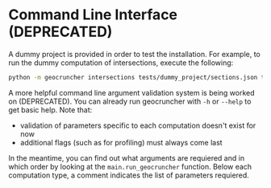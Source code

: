 # Command Line Interface (DEPRECATED)

A dummy project is provided in order to test the installation. For example, to run the dummy computation of intersections, execute the following:
```bash
python -m geocruncher intersections tests/dummy_project/sections.json tests/dummy_project/geocruncher_project.xml tests/dummy_project/geocruncher_dem.asc tests/dummy_project out.json
```

A more helpful command line argument validation system is being worked on (DEPRECATED). You can already run geocruncher with `-h` or `--help` to get basic help. Note that:
- validation of parameters specific to each computation doesn't exist for now
- additional flags (such as for profiling) must always come last

In the meantime, you can find out what arguments are requiered and in which order by looking at the `main.run_geocruncher` function. Below each computation type, a comment indicates the list of parameters requiered.

